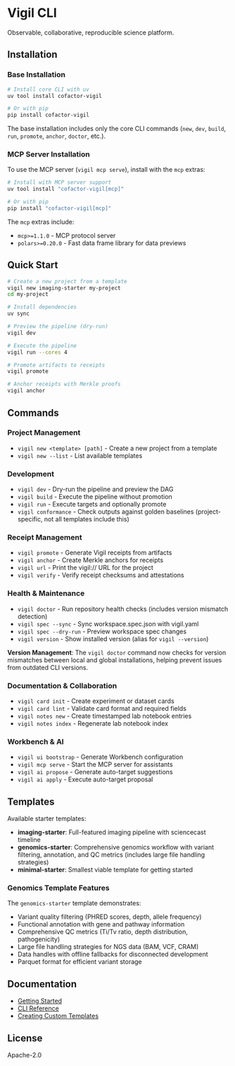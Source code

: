 # Vigil CLI

Observable, collaborative, reproducible science platform.

## Installation

### Base Installation

```bash
# Install core CLI with uv
uv tool install cofactor-vigil

# Or with pip
pip install cofactor-vigil
```

The base installation includes only the core CLI commands (`new`, `dev`, `build`, `run`, `promote`, `anchor`, `doctor`, etc.).

### MCP Server Installation

To use the MCP server (`vigil mcp serve`), install with the `mcp` extras:

```bash
# Install with MCP server support
uv tool install "cofactor-vigil[mcp]"

# Or with pip
pip install "cofactor-vigil[mcp]"
```

The `mcp` extras include:
- `mcp>=1.1.0` - MCP protocol server
- `polars>=0.20.0` - Fast data frame library for data previews

## Quick Start

```bash
# Create a new project from a template
vigil new imaging-starter my-project
cd my-project

# Install dependencies
uv sync

# Preview the pipeline (dry-run)
vigil dev

# Execute the pipeline
vigil run --cores 4

# Promote artifacts to receipts
vigil promote

# Anchor receipts with Merkle proofs
vigil anchor
```

## Commands

### Project Management

- `vigil new <template> [path]` - Create a new project from a template
- `vigil new --list` - List available templates

### Development

- `vigil dev` - Dry-run the pipeline and preview the DAG
- `vigil build` - Execute the pipeline without promotion
- `vigil run` - Execute targets and optionally promote
- `vigil conformance` - Check outputs against golden baselines (project-specific, not all templates include this)

### Receipt Management

- `vigil promote` - Generate Vigil receipts from artifacts
- `vigil anchor` - Create Merkle anchors for receipts
- `vigil url` - Print the vigil:// URL for the project
- `vigil verify` - Verify receipt checksums and attestations

### Health & Maintenance

- `vigil doctor` - Run repository health checks (includes version mismatch detection)
- `vigil spec --sync` - Sync workspace.spec.json with vigil.yaml
- `vigil spec --dry-run` - Preview workspace spec changes
- `vigil version` - Show installed version (alias for `vigil --version`)

**Version Management**: The `vigil doctor` command now checks for version mismatches between local and global installations, helping prevent issues from outdated CLI versions.

### Documentation & Collaboration

- `vigil card init` - Create experiment or dataset cards
- `vigil card lint` - Validate card format and required fields
- `vigil notes new` - Create timestamped lab notebook entries
- `vigil notes index` - Regenerate lab notebook index

### Workbench & AI

- `vigil ui bootstrap` - Generate Workbench configuration
- `vigil mcp serve` - Start the MCP server for assistants
- `vigil ai propose` - Generate auto-target suggestions
- `vigil ai apply` - Execute auto-target proposal

## Templates

Available starter templates:

- **imaging-starter**: Full-featured imaging pipeline with sciencecast timeline
- **genomics-starter**: Comprehensive genomics workflow with variant filtering, annotation, and QC metrics (includes large file handling strategies)
- **minimal-starter**: Smallest viable template for getting started

### Genomics Template Features

The `genomics-starter` template demonstrates:
- Variant quality filtering (PHRED scores, depth, allele frequency)
- Functional annotation with gene and pathway information
- Comprehensive QC metrics (Ti/Tv ratio, depth distribution, pathogenicity)
- Large file handling strategies for NGS data (BAM, VCF, CRAM)
- Data handles with offline fallbacks for disconnected development
- Parquet format for efficient variant storage

## Documentation

- [Getting Started](../../docs/getting-started.md)
- [CLI Reference](../../docs/cli-reference.md)
- [Creating Custom Templates](../../docs/creating-starters.md)

## License

Apache-2.0
